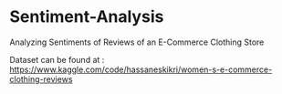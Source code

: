# Sentiment-Analysis
Analyzing Sentiments of Reviews of an E-Commerce Clothing Store

Dataset can be found at : https://www.kaggle.com/code/hassaneskikri/women-s-e-commerce-clothing-reviews
